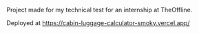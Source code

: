 Project made for my technical test for an internship at TheOffline.

Deployed at https://cabin-luggage-calculator-smoky.vercel.app/
